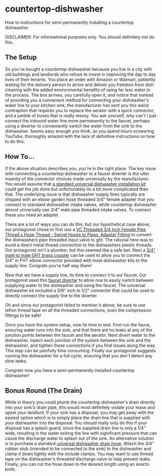 # countertop-dishwasher
How to instructions for semi-permanently installing a countertop dishwasher.

DISCLAIMER: For informational purposes only. You should definitely not do this.

## The Setup

So you've bought a countertop dishwasher because you live in a city with old buildings and landlords who refuse to invest in improving the day to day lives of their tenants. You place an order with Amazon or Walmart, patiently waiting for the delivery person to arrive and deliver you freedom from dish cleaning with the added environmental benefits of using far less water in the process. The box arrives, you carefully open it, and notice that instead of providing you a convenient method for connecting your dishwasher's water line to your kitchen sink, the manufacturer has sent you this weird contraption that requires you to replace the aerator with a quick connector, and a jumble of hoses that is really messy. You ask yourself, why can't I just connect the inbound water line more permanently to the faucet, perhaps using a diverter to conveniently switch the water from the sink to the dishwasher. Seems easy enough you think, so you spend hours scowering YouTube, thoroughly amazed with the lack of definitive instructions on how to do this. 

## How To...

If the above situation describes you, you're in the right place. The key issue with connecting a countertop dishwasher to a faucet diverter is the utter insanity of the connector choices made universally by the manufacturer. You would assume that [a standard universal dishwasher installation kit](https://www.amazon.com/Dishwasher-Installation-FLEX-Compression-Connections/dp/B09GFTDP96) could get the job done but unfortunately its a bit more complicated than that. The underlying issue is that dishwasher supply lines typically are shipped with an elbow garden hose threaded 3/4" female adapter that you connect to standard dishwasher intake valves, while countertop dishwasher almost universally use 3/4" male pipe threaded intake valves. To connect these you need an adapter. 

There are a lot of ways you can do this, but our hypothetical case above, our protagonist chose to first use a [VC Threaded 3/4 Inch Female Pipe Thread x Hose Thread - Swivel Hoses to Pipes, Adapter Fitting](https://www.amazon.com/Pack-Threaded-Female-Adapter-Fitting/dp/B0748WKTDW) to convert the dishwashers pipe threaded input valve to ght. The rational here was to avoid a direct metal thread connection to the dishwashers plastic threads. Our protagonist isn't a plumber, but this seemed like a safe bet. Next a [3/4" male to male GHT brass coupler](https://www.homedepot.com/p/Everbilt-3-4-in-MHT-Brass-Coupling-Fitting-801679/300095972) can be used to allow you to connect the 3/4" in FHT elbow connector provided with most dishwasher kits to the supply line. Congrats you're half way there!

Now that we have a supply line, its time to connect it to our faucet. Our protagonist used this [faucet diverter](https://www.amazon.com/dp/B08P6LPMJD) to allow one to easily switch between supplying water to the dishwasher and using the faucet. The universal dishwasher kit included a 3/8" inch to 1/2" connector that could be used to directly connect the supply line to the diverter. 

Oh and since our protagonist failed to mention it above, be sure to use teflon thread tape on all the threaded connections, even the compression fittings to be safe!

Once you have the system setup, now its time to test. First run the fauce, ensuring water runs into the sink, and that there are no leaks at any of the junction points between the faucet and the aerator. Next divert water to the dishwasher. Inpect each junction of the system between the sink and the dishwasher, and tighten these connections if you find issues along the way. This step can be painfully time consuming. Finally our protagonist suggests running the dishwasher for a full cycle, ensuring that you don't detect any slow leaks. 

Congrats now you have a semi-permanently installed countertop dishwasher!

## Bonus Round (The Drain)
While in theory you could plumb the countertop dishwasher's drain directly into your sink's drain pipe, this would most definitely violate your lease and upset your landlord. If your sink has a disposal, you may get away with the easiest option which is to simply place the drain line that is supplied with your dishwasher into the disposal. You should really only do this if your disposal has a splash guard, since the supplied drain line is only a 1/4" wide, resulting in the water exiting the line with significant pressure that can cause the discharge water to splash out of the sink. An alternative solution is to purchase a standard [universal dishwasher drain hose](https://www.amazon.com/Universal-Dishwasher-Drain-Hose-Installation/dp/B0B11TW6P4). Attach the 3/4" rubber stub (intended to be connected to the sink) to the dishwasher and clamp it down tightly with the include clamps. You may want to use thread tape on the dishwasher's threaded discharge valve to help prevent leaks. Finally, you can cut the hose down to the desired length using an exacto knife.

